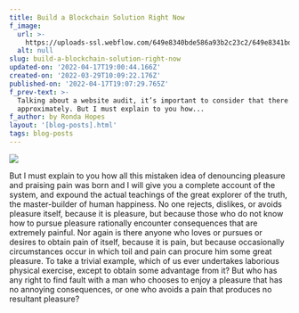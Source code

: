 ```yaml
---
title: Build a Blockchain Solution Right Now
f_image:
  url: >-
    https://uploads-ssl.webflow.com/649e8340bde586a93b2c23c2/649e8341bde586a93b2c250f_Case%20Study%20(2).jpg
  alt: null
slug: build-a-blockchain-solution-right-now
updated-on: '2022-04-17T19:00:44.166Z'
created-on: '2022-03-29T10:09:22.176Z'
published-on: '2022-04-17T19:07:29.765Z'
f_prev-text: >-
  Talking about a website audit, it’s important to consider that there are
  approximately. But I must explain to you how...
f_author: by Ronda Hopes
layout: '[blog-posts].html'
tags: blog-posts
---
```


![](https://uploads-ssl.webflow.com/649e8340bde586a93b2c23c2/649e8340bde586a93b2c24f6_pasted%20image%200%20(1).png)

But I must explain to you how all this mistaken idea of denouncing pleasure and praising pain was born and I will give you a complete account of the system, and expound the actual teachings of the great explorer of the truth, the master-builder of human happiness. No one rejects, dislikes, or avoids pleasure itself, because it is pleasure, but because those who do not know how to pursue pleasure rationally encounter consequences that are extremely painful. Nor again is there anyone who loves or pursues or desires to obtain pain of itself, because it is pain, but because occasionally circumstances occur in which toil and pain can procure him some great pleasure. To take a trivial example, which of us ever undertakes laborious physical exercise, except to obtain some advantage from it? But who has any right to find fault with a man who chooses to enjoy a pleasure that has no annoying consequences, or one who avoids a pain that produces no resultant pleasure?

‍
